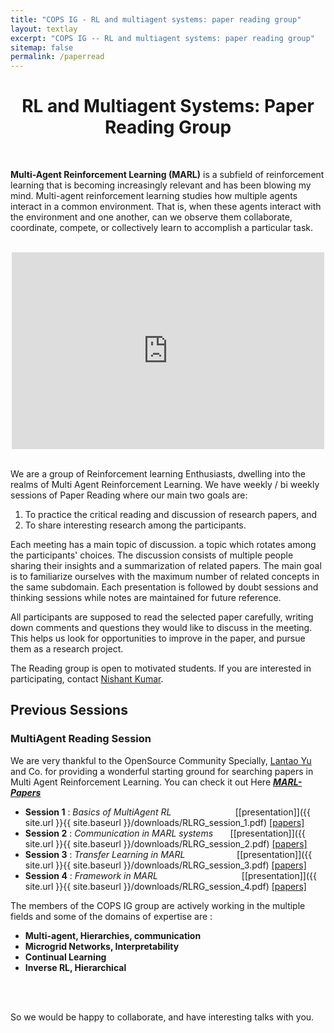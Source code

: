 ```yaml
---
title: "COPS IG - RL and multiagent systems: paper reading group"
layout: textlay
excerpt: "COPS IG -- RL and multiagent systems: paper reading group"
sitemap: false
permalink: /paperread
---
```


<h1 align="center"> RL and Multiagent Systems: Paper Reading Group</h1>

<br>

**Multi-Agent Reinforcement Learning (MARL)** is a subfield of reinforcement learning that is becoming increasingly relevant and has been blowing my mind. Multi-agent reinforcement learning studies how multiple agents interact in a common environment. That is, when these agents interact with the environment and one another, can we observe them collaborate, coordinate, compete, or collectively learn to accomplish a particular task.

<br>

<div align="center"><iframe width="500" height="315" src="https://www.youtube.com/embed/kopoLzvh5jY" title="YouTube video player" frameborder="0" allow="accelerometer; autoplay; clipboard-write; encrypted-media; gyroscope; picture-in-picture" allowfullscreen> </iframe></div>
<br>

We are a group of Reinforcement learning Enthusiasts, dwelling into the realms of Multi Agent Reinforcement Learning. 
We have weekly / bi weekly sessions of Paper Reading where our main two goals are: 


1. To practice the critical reading and discussion of research papers, and 
2. To share interesting research among the participants.

Each meeting has a main topic of discussion. a topic which rotates among the participants' choices. The discussion consists of multiple people sharing their insights and a summarization of related papers. The main goal is to familiarize ourselves with the maximum number of related concepts in the same subdomain. Each presentation is followed by doubt sessions and thinking sessions while notes are maintained for future reference.

All participants are supposed to read the selected paper carefully, writing down comments and questions they would like to discuss in the meeting. This helps us look for opportunities to improve in the paper, and pursue them as a research project.

The Reading group  is open to motivated students. 
If you are interested in participating, contact [Nishant Kumar](mailto:nishantkr.ece18@itbhu.ac.in).

## Previous Sessions
### MultiAgent Reading Session

We are very thankful to the OpenSource Community Specially, [Lantao Yu](https://github.com/LantaoYu/) and Co. for providing a wonderful starting ground for searching papers in Multi Agent Reinforcement Learning. You can check it out Here [***MARL-Papers***](https://github.com/LantaoYu/MARL-Papers)
- **Session 1** : *Basics of MultiAgent RL* &nbsp;&nbsp;&nbsp;&nbsp;&nbsp;&nbsp;&nbsp;&nbsp;&nbsp;&nbsp;&nbsp;&nbsp;&nbsp;&nbsp;&nbsp;&nbsp;&nbsp;&nbsp;&nbsp;&nbsp;&nbsp;&nbsp;&nbsp;&nbsp; [[presentation]]({{ site.url }}{{ site.baseurl }}/downloads/RLRG_session_1.pdf)  [[papers]](https://github.com/LantaoYu/MARL-Papers#review-papers)
- **Session 2** : *Communication in MARL systems* &nbsp;&nbsp;&nbsp;&nbsp;&nbsp; [[presentation]]({{ site.url }}{{ site.baseurl }}/downloads/RLRG_session_2.pdf) [[papers]](https://github.com/LantaoYu/MARL-Papers#learning-to-communicate)
- **Session 3** : *Transfer Learning in MARL* &nbsp;&nbsp;&nbsp;&nbsp;&nbsp;&nbsp;&nbsp;&nbsp;&nbsp;&nbsp;&nbsp;&nbsp;&nbsp;&nbsp;&nbsp;&nbsp;&nbsp;&nbsp;&nbsp; [[presentation]]({{ site.url }}{{ site.baseurl }}/downloads/RLRG_session_3.pdf) [[papers]](https://github.com/LantaoYu/MARL-Papers#transfer-learning)
- **Session 4** : *Framework in MARL* &nbsp;&nbsp;&nbsp;&nbsp;&nbsp;&nbsp;&nbsp;&nbsp;&nbsp;&nbsp;&nbsp;&nbsp;&nbsp;&nbsp;&nbsp;&nbsp;&nbsp;&nbsp;&nbsp;&nbsp;&nbsp;&nbsp;&nbsp;&nbsp;&nbsp;&nbsp;&nbsp;&nbsp;&nbsp;&nbsp;&nbsp;&nbsp; [[presentation]]({{ site.url }}{{ site.baseurl }}/downloads/RLRG_session_4.pdf) [[papers]](https://github.com/LantaoYu/MARL-Papers#framework)


The members of the COPS IG group are actively working in the multiple fields and some of the domains of expertise are :
* **Multi-agent, Hierarchies, communication**
* **Microgrid Networks, Interpretability**
* **Continual Learning**
* **Inverse RL,  Hierarchical** 


<br>
<br>

So we would be happy to collaborate, and have interesting talks with you.

<br>
<br>
